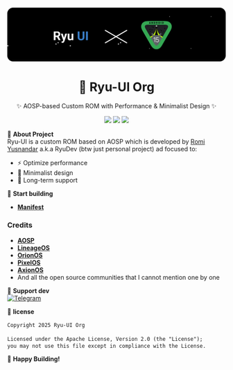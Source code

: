 ![banner](https://github.com/RyuUI-Org/.github/blob/main/profile/banner.png)

<h1 align="center">🍥 Ryu-UI Org</h1>

<p align="center">
  ✨ AOSP-based Custom ROM with Performance & Minimalist Design ✨
</p>

<p align="center">
  <img src="https://img.shields.io/github/stars/RyuUI-Org?style=for-the-badge&color=blue">
  <img src="https://img.shields.io/badge/Android-15-3ddc84?style=for-the-badge&logo=android">
  <img src="https://img.shields.io/badge/License-Apache%202.0-red?style=for-the-badge">
</p>

📌 **About Project**  
Ryu-UI is a custom ROM based on AOSP which is developed by [Romi Yusnandar](https://github.com/romiyusnandar) a.k.a RyuDev (btw just personal project) ad focused to:
- ⚡ Optimize performance
- 🎨 Minimalist design
- 📱 Long-term support

🚀 **Start building**
- [**Manifest**](https://github.com/RyuUI-Org/manifest.git)

### Credits
- [**AOSP**](https://source.android.com/?hl=id)
- [**LineageOS**](https://github.com/LineageOS)
- [**OrionOS**](https://github.com/orionos-project)
- [**PixelOS**](https://github.com/PixelOS-AOSP)
- [**AxionOS**](https://github.com/AxionAOSP)
- And all the open source communities that I cannot mention one by one

💬 **Support dev**  
[![Telegram](https://img.shields.io/badge/Contact_RyuDevpr-2CA5E0?style=for-the-badge&logo=telegram)](https://t.me/RyuDevpr)

📜 **license**  
```text
Copyright 2025 Ryu-UI Org

Licensed under the Apache License, Version 2.0 (the "License");
you may not use this file except in compliance with the License.
```

🎉 **Happy Building!**
